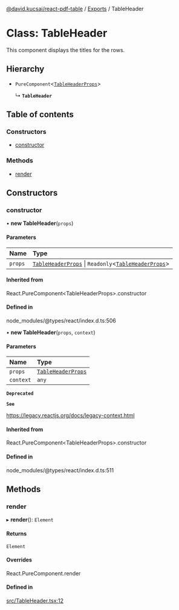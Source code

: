 [@david.kucsai/react-pdf-table](../README.md) / [Exports](../modules.md) / TableHeader

# Class: TableHeader

This component displays the titles for the rows.

## Hierarchy

- `PureComponent`<[`TableHeaderProps`](../interfaces/TableHeaderProps.md)\>

  ↳ **`TableHeader`**

## Table of contents

### Constructors

- [constructor](TableHeader.md#constructor)

### Methods

- [render](TableHeader.md#render)

## Constructors

### constructor

• **new TableHeader**(`props`)

#### Parameters

| Name | Type |
| :------ | :------ |
| `props` | [`TableHeaderProps`](../interfaces/TableHeaderProps.md) \| `Readonly`<[`TableHeaderProps`](../interfaces/TableHeaderProps.md)\> |

#### Inherited from

React.PureComponent<TableHeaderProps\>.constructor

#### Defined in

node_modules/@types/react/index.d.ts:506

• **new TableHeader**(`props`, `context`)

#### Parameters

| Name | Type |
| :------ | :------ |
| `props` | [`TableHeaderProps`](../interfaces/TableHeaderProps.md) |
| `context` | `any` |

**`Deprecated`**

**`See`**

https://legacy.reactjs.org/docs/legacy-context.html

#### Inherited from

React.PureComponent<TableHeaderProps\>.constructor

#### Defined in

node_modules/@types/react/index.d.ts:511

## Methods

### render

▸ **render**(): `Element`

#### Returns

`Element`

#### Overrides

React.PureComponent.render

#### Defined in

[src/TableHeader.tsx:12](https://github.com/mohan-bitla/react-pdf-table/blob/433583f/src/TableHeader.tsx#L12)

